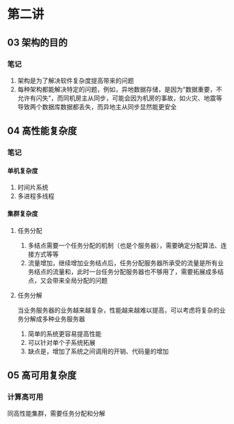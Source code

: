

# 第二讲

## 03 架构的目的

### 笔记

1. 架构是为了解决软件复杂度提高带来的问题
2. 每种架构都能解决特定的问题，例如，异地数据存储，是因为“数据重要，不允许有闪失”，而同机房主从同步，可能会因为机房的事故，如火灾、地震等导致两个数据库数据都丢失，而异地主从同步显然能更安全

## 04 高性能复杂度

### 笔记

#### 单机复杂度

1. 时间片系统
2. 多进程多线程

#### 集群复杂度

1. 任务分配

   1. 多结点需要一个任务分配的机制（也是个服务器），需要确定分配算法、连接方式等等
   2. 流量增加，继续增加业务结点后，任务分配服务器所承受的流量是所有业务结点的流量和，此时一台任务分配服务器也不够用了，需要拓展成多结点，又会带来全局分配的问题

2. 任务分解

   当业务服务器的业务越来越复杂，性能越来越难以提高，可以考虑将复杂的业务分解成多种业务服务器

   1. 简单的系统更容易提高性能
   2. 可以针对单个子系统拓展
   3. 缺点是，增加了系统之间调用的开销、代码量的增加

## 05 高可用复杂度

### 计算高可用

同高性能集群，需要任务分配和分解